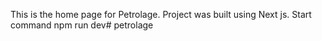 This is the home page for Petrolage. Project was built using Next js.
Start command
npm run dev# petrolage
